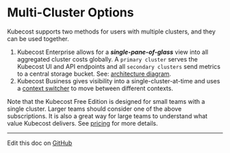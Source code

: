 Multi-Cluster Options
===============

Kubecost supports two methods for users with multiple clusters, and they can be used together.

1. Kubecost Enterprise allows for a ___single-pane-of-glass___ view into all aggregated cluster costs globally. A `primary cluster` serves the Kubecost UI and API endpoints and all `secondary clusters` send metrics to a central storage bucket. See: [architecture diagram](https://guide.kubecost.com/hc/en-us/articles/4407595922711).
2. Kubecost Business gives visibility into a single-cluster-at-time and uses a [context switcher](https://github.com/kubecost/docs/blob/main/context-switcher.md) to move between different contexts.

Note that the Kubecost Free Edition is designed for small teams with a single cluster. Larger teams should consider one of the above subscriptions. It is also a great way for large teams to understand what value Kubecost delivers. See [pricing](https://www.kubecost.com/pricing) for more details.

---
Edit this doc on [GitHub](https://github.com/kubecost/docs/blob/main/multi-cluster.md)

<!--- {"article":"4407595970711","section":"4402815636375","permissiongroup":"1500001277122"} --->
